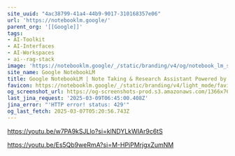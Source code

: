 ```yaml
---
site_uuid: "4ac38799-41a4-44b9-9017-310168357e06"
url: 'https://notebooklm.google/'
parent_org: '[[Google]]'
tags:
- AI-Toolkit
- AI-Interfaces
- AI-Workspaces
- ai--rag-stack
image: 'https://notebooklm.google/_/static/branding/v4/og/notebook_lm_share.png'
site_name: Google NotebookLM
title: Google NotebookLM | Note Taking & Research Assistant Powered by AI
favicon: https://notebooklm.google/_/static/branding/v4/light_mode/favicon/favicon-32x32.png
og_screenshot_url: https://og-screenshots-prod.s3.amazonaws.com/1366x768/80/false/67710e994bff5b1432c7bea1a9d09b6347b8ec99aaceaedd36d26f698c6dbafb.jpeg
last_jina_request: '2025-03-09T06:45:00.408Z'
jina_error: "'HTTP error! status: 429'"
og_last_fetch: 2025-03-07T05:20:56.743Z
---
```

https://youtu.be/w7PA9kSJLlo?si=klNDYLkWIAr9c6tS

https://youtu.be/Es5Qb9weRmA?si=M-HPjPMrjgxZumNM

